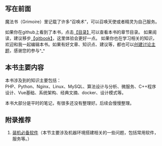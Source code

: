 ## 写在前面
魔法书（Grimoire）里记载了许多“召唤术”，可以召唤天使或者精灵为自己服务。

如果你在github上看到了本书，点击[【目录】](https://github.com/LeungGeorge/grimoire/blob/master/SUMMARY.md)可以查看本书的章节目录。
如果阅读，建议移步[【gitbook】](https://leunggeorge.gitbooks.io/grimoire/content/)，这里体验会更好一点。
如果你也在学习相关的知识，欢迎和我一起编辑本书。如果有好文章、知识点、建议等，都也可以[创建讨论主题](https://www.gitbook.com/book/leunggeorge/grimoire/discussions/new)，感谢您的参与^_^

## 本书主要内容


本书涉及到的知识主要包括：  
PHP、Python、Nginx、Linux、MySQL、算法设计与分析、微服务、C++程序设计、Vue基础、系统架构、经典文摘、docker、设计模式等。

本书大部分是平时的笔记，有很多还没有整理好。后续会慢慢整理。

## 附录推荐

1. [装机必备软件](装机必备软件)（本节主要涉及机器环境搭建相关的一些问题，包括常用软件，服务等。）



